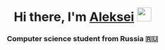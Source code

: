 <h1 align="center">Hi there, I'm <a href="https://t.me/lccclcc" target="_blank">Aleksei</a> 
<img src="https://github.com/blackcater/blackcater/raw/main/images/Hi.gif" height="32"/></h1>
<h3 align="center">Computer science student from Russia 🇷🇺</h3>
